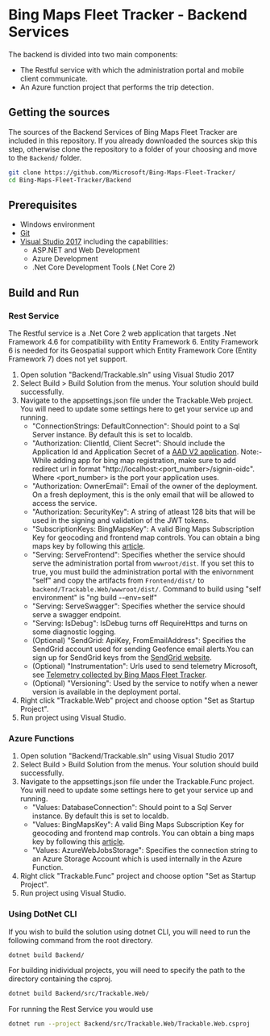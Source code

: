 # Bing Maps Fleet Tracker - Backend Services

The backend is divided into two main components:

* The Restful service with which the administration portal and mobile client communicate.
* An Azure function project that performs the trip detection.

## Getting the sources

The sources of the Backend Services of Bing Maps Fleet Tracker are included in this repository. If you already downloaded the sources skip this step, otherwise clone the repository to a folder of your choosing and move to the `Backend/` folder.

``` Bash
git clone https://github.com/Microsoft/Bing-Maps-Fleet-Tracker/
cd Bing-Maps-Fleet-Tracker/Backend
```

## Prerequisites

* Windows environment
* [Git](https://git-scm.com/)
* [Visual Studio 2017](https://www.visualstudio.com/downloads/) including the capabilities:
  * ASP.NET and Web Development
  * Azure Development
  * .Net Core Development Tools (.Net Core 2)

## Build and Run

### Rest Service

The Restful service is a .Net Core 2 web application that targets .Net Framework 4.6 for compatibility with Entity Framework 6. Entity Framework 6 is needed for its Geospatial support which Entity Framework Core (Entity Framework 7) does not yet support.

1. Open solution "Backend/Trackable.sln" using Visual Studio 2017
2. Select Build > Build Solution from the menus. Your solution should build successfully.
3. Navigate to the appsettings.json file under the Trackable.Web project. You will need to update some settings here to get your service up and running.
    * "ConnectionStrings: DefaultConnection": Should point to a Sql Server instance. By default this is set to localdb.
    * "Authorization: ClientId, Client Secret": Should include the Application Id and Application Secret of a [AAD V2 application](https://apps.dev.microsoft.com/?deeplink=/appList). Note:- While adding app for bing map registration, make sure to add redirect url in format "http://localhost:<port_number>/signin-oidc". Where <port_number> is the port your application uses.
    * "Authorization: OwnerEmail": Email of the owner of the deployment. On a fresh deployment, this is the only email that will be allowed to access the service.
    * "Authorization: SecurityKey": A string of atleast 128 bits that will be used in the signing and validation of the JWT tokens.
    * "SubscriptionKeys: BingMapsKey": A valid Bing Maps Subscription Key for geocoding and frontend map controls. You can obtain a bing maps key by following this [article](https://msdn.microsoft.com/en-us/library/ff428642.aspx).
    * "Serving: ServeFrontend": Specifies whether the service should serve the administration portal from `wwwroot/dist`. If you set this to true, you must build the administration portal with the enivornment "self" and copy the artifacts from `Frontend/dist/` to `backend/Trackable.Web/wwwroot/dist/`. Command to build using "self environment" is "ng build --env=self"
    * "Serving: ServeSwagger": Specifies whether the service should serve a swagger endpoint.
    * "Serving: IsDebug": IsDebug turns off RequireHttps and turns on some diagnostic logging.
    * (Optional) "SendGrid: ApiKey, FromEmailAddress": Specifies the SendGrid account used for sending Geofence email alerts.You can sign up for SendGrid keys from the [SendGrid website](https://sendgrid.com/).
    * (Optional) "Instrumentation": Urls used to send telemetry Microsoft, see [Telemetry collected by Bing Maps Fleet Tracker](https://github.com/Microsoft/Bing-Maps-Fleet-Tracker/blob/master/README.md#telemetry-collected-by-bing-maps-fleet-tracker).
    * (Optional) "Versioning": Used by the service to notify when a newer version is available in the deployment portal.
4. Right click "Trackable.Web" project and choose option "Set as Startup Project".
5. Run project using Visual Studio.

### Azure Functions

1. Open solution "Backend/Trackable.sln" using Visual Studio 2017
2. Select Build > Build Solution from the menus. Your solution should build successfully.
3. Navigate to the appsettings.json file under the Trackable.Func project. You will need to update some settings here to get your service up and running.
    * "Values: DatabaseConnection": Should point to a Sql Server instance. By default this is set to localdb.
    * "Values: BingMapsKey": A valid Bing Maps Subscription Key for geocoding and frontend map controls. You can obtain a bing maps key by following this [article](https://msdn.microsoft.com/en-us/library/ff428642.aspx).
    * "Values: AzureWebJobsStorage": Specifies the connection string to an Azure Storage Account which is used internally in the Azure Function.
4. Right click "Trackable.Func" project and choose option "Set as Startup Project".
5. Run project using Visual Studio.

### Using DotNet CLI

If you wish to build the solution using dotnet CLI, you will need to run the following command from the root directory.

``` Bash
dotnet build Backend/
```

For building inidividual projects, you will need to specify the path to the directory containing the csproj.

``` Bash
dotnet build Backend/src/Trackable.Web/
```

For running the Rest Service you would use

``` Bash
dotnet run --project Backend/src/Trackable.Web/Trackable.Web.csproj
```